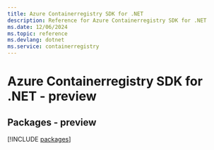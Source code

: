 ```yaml
---
title: Azure Containerregistry SDK for .NET
description: Reference for Azure Containerregistry SDK for .NET
ms.date: 12/06/2024
ms.topic: reference
ms.devlang: dotnet
ms.service: containerregistry
---
```

# Azure Containerregistry SDK for .NET - preview
## Packages - preview
[!INCLUDE [packages](containerregistry-index.md)]